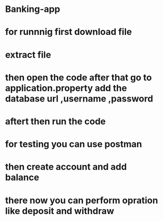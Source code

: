 # Banking-app
# for runnnig first download file 
# extract file
# then open the code after that go to application.property add the database url ,username ,password 
# aftert then run the code
# for testing you can use postman 
# then create account and add balance
# there now you can perform opration like deposit and withdraw
